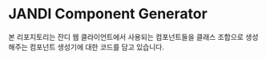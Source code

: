 # JANDI Component Generator

본 리포지토리는 잔디 웹 클라이언트에서 사용되는 컴포넌트들을 클래스 조합으로 생성해주는 컴포넌트 생성기에 대한 코드를 담고 있습니다.
